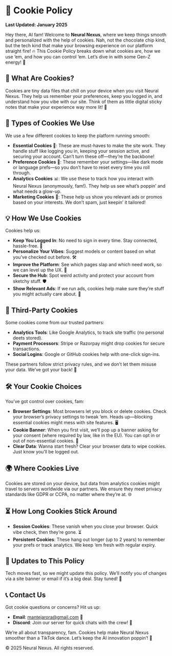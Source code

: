 # 🍪 Cookie Policy

**Last Updated: January 2025**

Hey there, AI fam! Welcome to **Neural Nexus**, where we keep things smooth and personalized with the help of cookies. Nah, not the chocolate chip kind, but the tech kind that make your browsing experience on our platform straight fire! 🔥 This Cookie Policy breaks down what cookies are, how we use ‘em, and how you can control ‘em. Let’s dive in with some Gen-Z energy! 🚀

## 🌟 What Are Cookies?

Cookies are tiny data files that chill on your device when you visit Neural Nexus. They help us remember your preferences, keep you logged in, and understand how you vibe with our site. Think of them as little digital sticky notes that make your experience way more lit! 📝

## 🍪 Types of Cookies We Use

We use a few different cookies to keep the platform running smooth:

- **Essential Cookies** 🔑: These are must-haves to make the site work. They handle stuff like logging you in, keeping your session active, and securing your account. Can’t turn these off—they’re the backbone!
- **Preference Cookies** 🎨: These remember your settings—like dark mode or language prefs—so you don’t have to reset every time you roll through.
- **Analytics Cookies** 📊: We use these to track how you interact with Neural Nexus (anonymously, fam!). They help us see what’s poppin’ and what needs a glow-up.
- **Marketing Cookies** 📣: These help us show you relevant ads or promos based on your interests. We don’t spam, just keepin’ it tailored!

## 💡 How We Use Cookies

Cookies help us:

- **Keep You Logged In**: No need to sign in every time. Stay connected, hassle-free. 🔐
- **Personalize Your Vibes**: Suggest models or content based on what you’ve checked out before. 🛠️
- **Improve the Platform**: See which pages slap and which need work, so we can level up the UX. 🚀
- **Secure the Hub**: Spot weird activity and protect your account from sketchy stuff. 🛡️
- **Show Relevant Ads**: If we run ads, cookies help make sure they’re stuff you might actually care about. 💸

## 🤝 Third-Party Cookies

Some cookies come from our trusted partners:

- **Analytics Tools**: Like Google Analytics, to track site traffic (no personal deets stored).
- **Payment Processors**: Stripe or Razorpay might drop cookies for secure transactions.
- **Social Logins**: Google or GitHub cookies help with one-click sign-ins.

These partners follow strict privacy rules, and we don’t let them misuse your data. We’ve got your back! 💪

## 🛠️ Your Cookie Choices

You’ve got control over cookies, fam:

- **Browser Settings**: Most browsers let you block or delete cookies. Check your browser’s privacy settings to tweak ‘em. Heads up—blocking essential cookies might mess with site features. 🖥️
- **Cookie Banner**: When you first visit, we’ll pop up a banner asking for your consent (where required by law, like in the EU). You can opt in or out of non-essential cookies. 🍪
- **Clear Data**: Wanna start fresh? Clear your browser data to wipe cookies. Just know you’ll be logged out.

## 🌍 Where Cookies Live

Cookies are stored on your device, but data from analytics cookies might travel to servers worldwide via our partners. We ensure they meet privacy standards like GDPR or CCPA, no matter where they’re at. 🌐

## ⏳ How Long Cookies Stick Around

- **Session Cookies**: These vanish when you close your browser. Quick vibe check, then they’re gone. ⏳
- **Persistent Cookies**: These hang out longer (up to 2 years) to remember your prefs or track analytics. We keep ‘em fresh with regular expiry.

## 🔄 Updates to This Policy

Tech moves fast, so we might update this policy. We’ll notify you of changes via a site banner or email if it’s a big deal. Stay tuned! 🔔

## 📞 Contact Us

Got cookie questions or concerns? Hit us up:

- **Email**: mantejarora@gmail.com 📩
- **Discord**: Join our server for quick chats with the crew! 💬

We’re all about transparency, fam. Cookies help make Neural Nexus smoother than a TikTok dance. Let’s keep the AI innovation poppin’! 💃

© 2025 Neural Nexus. All rights reserved.